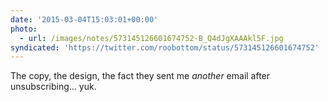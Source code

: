 ```yaml
---
date: '2015-03-04T15:03:01+00:00'
photo:
  - url: /images/notes/573145126601674752-B_Q4dJgXAAAkl5F.jpg
syndicated: 'https://twitter.com/roobottom/status/573145126601674752'
---
```

The copy, the design, the fact they sent me *another* email after unsubscribing… yuk. 
